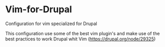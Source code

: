 Vim-for-Drupal
==============

Configuration for vim specialized for Drupal

This configuration use some of the best vim plugin's and make use of the best practices to work Drupal whit Vim (https://drupal.org/node/29325)
